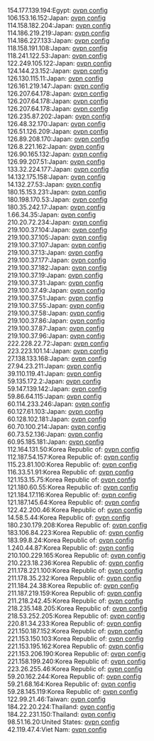 154.177.139.194:Egypt: [ovpn config](vpn/154_177_139_194.ovpn)  
106.153.16.152:Japan: [ovpn config](vpn/106_153_16_152.ovpn)  
114.158.182.204:Japan: [ovpn config](vpn/114_158_182_204.ovpn)  
114.186.219.219:Japan: [ovpn config](vpn/114_186_219_219.ovpn)  
114.186.227.133:Japan: [ovpn config](vpn/114_186_227_133.ovpn)  
118.158.191.108:Japan: [ovpn config](vpn/118_158_191_108.ovpn)  
118.241.122.53:Japan: [ovpn config](vpn/118_241_122_53.ovpn)  
122.249.105.122:Japan: [ovpn config](vpn/122_249_105_122.ovpn)  
124.144.23.152:Japan: [ovpn config](vpn/124_144_23_152.ovpn)  
126.130.115.11:Japan: [ovpn config](vpn/126_130_115_11.ovpn)  
126.161.219.147:Japan: [ovpn config](vpn/126_161_219_147.ovpn)  
126.207.64.178:Japan: [ovpn config](vpn/126_207_64_178.ovpn)  
126.207.64.178:Japan: [ovpn config](vpn/126_207_64_178.ovpn)  
126.207.64.178:Japan: [ovpn config](vpn/126_207_64_178.ovpn)  
126.235.87.202:Japan: [ovpn config](vpn/126_235_87_202.ovpn)  
126.48.32.170:Japan: [ovpn config](vpn/126_48_32_170.ovpn)  
126.51.126.209:Japan: [ovpn config](vpn/126_51_126_209.ovpn)  
126.89.208.170:Japan: [ovpn config](vpn/126_89_208_170.ovpn)  
126.8.221.162:Japan: [ovpn config](vpn/126_8_221_162.ovpn)  
126.90.165.132:Japan: [ovpn config](vpn/126_90_165_132.ovpn)  
126.99.207.51:Japan: [ovpn config](vpn/126_99_207_51.ovpn)  
133.32.224.177:Japan: [ovpn config](vpn/133_32_224_177.ovpn)  
14.132.175.158:Japan: [ovpn config](vpn/14_132_175_158.ovpn)  
14.132.27.53:Japan: [ovpn config](vpn/14_132_27_53.ovpn)  
180.15.153.231:Japan: [ovpn config](vpn/180_15_153_231.ovpn)  
180.198.170.53:Japan: [ovpn config](vpn/180_198_170_53.ovpn)  
180.35.242.17:Japan: [ovpn config](vpn/180_35_242_17.ovpn)  
1.66.34.35:Japan: [ovpn config](vpn/1_66_34_35.ovpn)  
210.20.72.234:Japan: [ovpn config](vpn/210_20_72_234.ovpn)  
219.100.37.104:Japan: [ovpn config](vpn/219_100_37_104.ovpn)  
219.100.37.105:Japan: [ovpn config](vpn/219_100_37_105.ovpn)  
219.100.37.107:Japan: [ovpn config](vpn/219_100_37_107.ovpn)  
219.100.37.13:Japan: [ovpn config](vpn/219_100_37_13.ovpn)  
219.100.37.177:Japan: [ovpn config](vpn/219_100_37_177.ovpn)  
219.100.37.182:Japan: [ovpn config](vpn/219_100_37_182.ovpn)  
219.100.37.19:Japan: [ovpn config](vpn/219_100_37_19.ovpn)  
219.100.37.31:Japan: [ovpn config](vpn/219_100_37_31.ovpn)  
219.100.37.49:Japan: [ovpn config](vpn/219_100_37_49.ovpn)  
219.100.37.51:Japan: [ovpn config](vpn/219_100_37_51.ovpn)  
219.100.37.55:Japan: [ovpn config](vpn/219_100_37_55.ovpn)  
219.100.37.58:Japan: [ovpn config](vpn/219_100_37_58.ovpn)  
219.100.37.86:Japan: [ovpn config](vpn/219_100_37_86.ovpn)  
219.100.37.87:Japan: [ovpn config](vpn/219_100_37_87.ovpn)  
219.100.37.96:Japan: [ovpn config](vpn/219_100_37_96.ovpn)  
222.228.22.72:Japan: [ovpn config](vpn/222_228_22_72.ovpn)  
223.223.101.14:Japan: [ovpn config](vpn/223_223_101_14.ovpn)  
27.138.133.168:Japan: [ovpn config](vpn/27_138_133_168.ovpn)  
27.94.23.211:Japan: [ovpn config](vpn/27_94_23_211.ovpn)  
39.110.119.41:Japan: [ovpn config](vpn/39_110_119_41.ovpn)  
59.135.172.2:Japan: [ovpn config](vpn/59_135_172_2.ovpn)  
59.147.139.142:Japan: [ovpn config](vpn/59_147_139_142.ovpn)  
59.86.64.115:Japan: [ovpn config](vpn/59_86_64_115.ovpn)  
60.114.233.246:Japan: [ovpn config](vpn/60_114_233_246.ovpn)  
60.127.61.103:Japan: [ovpn config](vpn/60_127_61_103.ovpn)  
60.128.102.181:Japan: [ovpn config](vpn/60_128_102_181.ovpn)  
60.70.100.214:Japan: [ovpn config](vpn/60_70_100_214.ovpn)  
60.73.52.136:Japan: [ovpn config](vpn/60_73_52_136.ovpn)  
60.95.185.181:Japan: [ovpn config](vpn/60_95_185_181.ovpn)  
112.164.131.50:Korea Republic of: [ovpn config](vpn/112_164_131_50.ovpn)  
112.187.54.157:Korea Republic of: [ovpn config](vpn/112_187_54_157.ovpn)  
115.23.81.100:Korea Republic of: [ovpn config](vpn/115_23_81_100.ovpn)  
116.33.51.91:Korea Republic of: [ovpn config](vpn/116_33_51_91.ovpn)  
121.153.15.75:Korea Republic of: [ovpn config](vpn/121_153_15_75.ovpn)  
121.180.60.55:Korea Republic of: [ovpn config](vpn/121_180_60_55.ovpn)  
121.184.17.116:Korea Republic of: [ovpn config](vpn/121_184_17_116.ovpn)  
121.187.145.64:Korea Republic of: [ovpn config](vpn/121_187_145_64.ovpn)  
122.42.200.46:Korea Republic of: [ovpn config](vpn/122_42_200_46.ovpn)  
14.58.5.44:Korea Republic of: [ovpn config](vpn/14_58_5_44.ovpn)  
180.230.179.208:Korea Republic of: [ovpn config](vpn/180_230_179_208.ovpn)  
183.106.84.223:Korea Republic of: [ovpn config](vpn/183_106_84_223.ovpn)  
183.99.8.24:Korea Republic of: [ovpn config](vpn/183_99_8_24.ovpn)  
1.240.44.87:Korea Republic of: [ovpn config](vpn/1_240_44_87.ovpn)  
210.100.229.165:Korea Republic of: [ovpn config](vpn/210_100_229_165.ovpn)  
210.223.18.236:Korea Republic of: [ovpn config](vpn/210_223_18_236.ovpn)  
211.178.221.100:Korea Republic of: [ovpn config](vpn/211_178_221_100.ovpn)  
211.178.35.232:Korea Republic of: [ovpn config](vpn/211_178_35_232.ovpn)  
211.184.24.38:Korea Republic of: [ovpn config](vpn/211_184_24_38.ovpn)  
211.187.219.159:Korea Republic of: [ovpn config](vpn/211_187_219_159.ovpn)  
211.218.242.45:Korea Republic of: [ovpn config](vpn/211_218_242_45.ovpn)  
218.235.148.205:Korea Republic of: [ovpn config](vpn/218_235_148_205.ovpn)  
218.53.252.205:Korea Republic of: [ovpn config](vpn/218_53_252_205.ovpn)  
220.81.34.233:Korea Republic of: [ovpn config](vpn/220_81_34_233.ovpn)  
221.150.187.152:Korea Republic of: [ovpn config](vpn/221_150_187_152.ovpn)  
221.153.150.103:Korea Republic of: [ovpn config](vpn/221_153_150_103.ovpn)  
221.153.195.162:Korea Republic of: [ovpn config](vpn/221_153_195_162.ovpn)  
221.153.206.190:Korea Republic of: [ovpn config](vpn/221_153_206_190.ovpn)  
221.158.199.240:Korea Republic of: [ovpn config](vpn/221_158_199_240.ovpn)  
223.26.255.46:Korea Republic of: [ovpn config](vpn/223_26_255_46.ovpn)  
59.20.162.244:Korea Republic of: [ovpn config](vpn/59_20_162_244.ovpn)  
59.21.68.164:Korea Republic of: [ovpn config](vpn/59_21_68_164.ovpn)  
59.28.145.119:Korea Republic of: [ovpn config](vpn/59_28_145_119.ovpn)  
122.99.21.46:Taiwan: [ovpn config](vpn/122_99_21_46.ovpn)  
184.22.20.224:Thailand: [ovpn config](vpn/184_22_20_224.ovpn)  
184.22.231.150:Thailand: [ovpn config](vpn/184_22_231_150.ovpn)  
98.51.16.20:United States: [ovpn config](vpn/98_51_16_20.ovpn)  
42.119.47.4:Viet Nam: [ovpn config](vpn/42_119_47_4.ovpn)  
